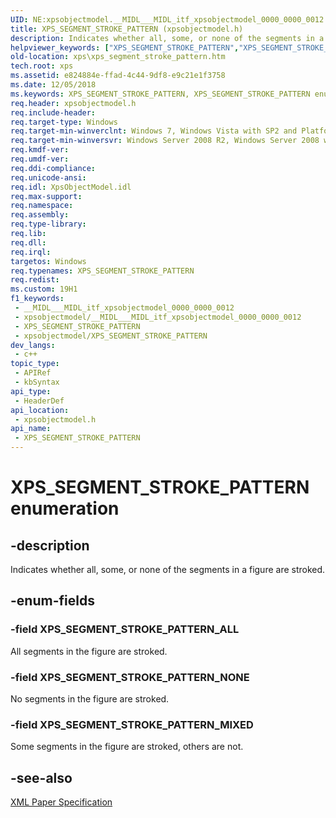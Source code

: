 ```yaml
---
UID: NE:xpsobjectmodel.__MIDL___MIDL_itf_xpsobjectmodel_0000_0000_0012
title: XPS_SEGMENT_STROKE_PATTERN (xpsobjectmodel.h)
description: Indicates whether all, some, or none of the segments in a figure are stroked.
helpviewer_keywords: ["XPS_SEGMENT_STROKE_PATTERN","XPS_SEGMENT_STROKE_PATTERN enumeration [XPS Documents and Packaging]","XPS_SEGMENT_STROKE_PATTERN_ALL","XPS_SEGMENT_STROKE_PATTERN_MIXED","XPS_SEGMENT_STROKE_PATTERN_NONE","xps.xps_segment_stroke_pattern","xpsobjectmodel/XPS_SEGMENT_STROKE_PATTERN","xpsobjectmodel/XPS_SEGMENT_STROKE_PATTERN_ALL","xpsobjectmodel/XPS_SEGMENT_STROKE_PATTERN_MIXED","xpsobjectmodel/XPS_SEGMENT_STROKE_PATTERN_NONE"]
old-location: xps\xps_segment_stroke_pattern.htm
tech.root: xps
ms.assetid: e824884e-ffad-4c44-9df8-e9c21e1f3758
ms.date: 12/05/2018
ms.keywords: XPS_SEGMENT_STROKE_PATTERN, XPS_SEGMENT_STROKE_PATTERN enumeration [XPS Documents and Packaging], XPS_SEGMENT_STROKE_PATTERN_ALL, XPS_SEGMENT_STROKE_PATTERN_MIXED, XPS_SEGMENT_STROKE_PATTERN_NONE, xps.xps_segment_stroke_pattern, xpsobjectmodel/XPS_SEGMENT_STROKE_PATTERN, xpsobjectmodel/XPS_SEGMENT_STROKE_PATTERN_ALL, xpsobjectmodel/XPS_SEGMENT_STROKE_PATTERN_MIXED, xpsobjectmodel/XPS_SEGMENT_STROKE_PATTERN_NONE
req.header: xpsobjectmodel.h
req.include-header: 
req.target-type: Windows
req.target-min-winverclnt: Windows 7, Windows Vista with SP2 and Platform Update for Windows Vista [desktop apps \| UWP apps]
req.target-min-winversvr: Windows Server 2008 R2, Windows Server 2008 with SP2 and Platform Update for Windows Server 2008 [desktop apps \| UWP apps]
req.kmdf-ver: 
req.umdf-ver: 
req.ddi-compliance: 
req.unicode-ansi: 
req.idl: XpsObjectModel.idl
req.max-support: 
req.namespace: 
req.assembly: 
req.type-library: 
req.lib: 
req.dll: 
req.irql: 
targetos: Windows
req.typenames: XPS_SEGMENT_STROKE_PATTERN
req.redist: 
ms.custom: 19H1
f1_keywords:
 - __MIDL___MIDL_itf_xpsobjectmodel_0000_0000_0012
 - xpsobjectmodel/__MIDL___MIDL_itf_xpsobjectmodel_0000_0000_0012
 - XPS_SEGMENT_STROKE_PATTERN
 - xpsobjectmodel/XPS_SEGMENT_STROKE_PATTERN
dev_langs:
 - c++
topic_type:
 - APIRef
 - kbSyntax
api_type:
 - HeaderDef
api_location:
 - xpsobjectmodel.h
api_name:
 - XPS_SEGMENT_STROKE_PATTERN
---
```


# XPS_SEGMENT_STROKE_PATTERN enumeration


## -description

Indicates whether all, some, or none of the segments in a figure are stroked.

## -enum-fields

### -field XPS_SEGMENT_STROKE_PATTERN_ALL

All segments in the figure are stroked.

### -field XPS_SEGMENT_STROKE_PATTERN_NONE

No segments in the figure are stroked.

### -field XPS_SEGMENT_STROKE_PATTERN_MIXED

Some segments in the figure are stroked, others are not.

## -see-also

<a href="https://www.microsoft.com/download/details.aspx?id=11816">XML Paper Specification</a>

